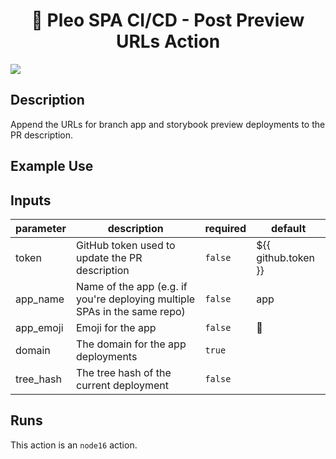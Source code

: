<h1 align="center">
  🔋 Pleo SPA CI/CD - Post Preview URLs Action
</h1>

![](./screenshot.png)

<!-- action-docs-description -->

## Description

Append the URLs for branch app and storybook preview deployments to the PR description.

<!-- action-docs-description -->

## Example Use

<!-- action-docs-inputs -->

## Inputs

| parameter | description                                                               | required | default             |
| --------- | ------------------------------------------------------------------------- | -------- | ------------------- |
| token     | GitHub token used to update the PR description                            | `false`  | ${{ github.token }} |
| app_name  | Name of the app (e.g. if you're deploying multiple SPAs in the same repo) | `false`  | app                 |
| app_emoji | Emoji for the app                                                         | `false`  | 📱                  |
| domain    | The domain for the app deployments                                        | `true`   |                     |
| tree_hash | The tree hash of the current deployment                                   | `false`  |                     |

<!-- action-docs-inputs -->

<!-- action-docs-outputs -->

<!-- action-docs-outputs -->

<!-- action-docs-runs -->

## Runs

This action is an `node16` action.

<!-- action-docs-runs -->
